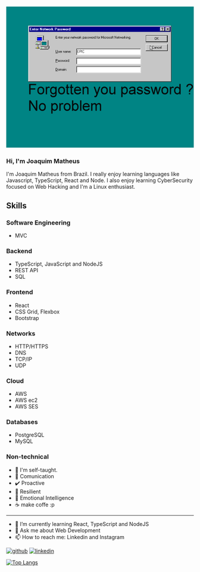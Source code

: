![Cyber Security and Development](https://github.com/joaquimatheus/joaquimatheus/blob/main/nostalgia.gif)

### Hi, I'm Joaquim Matheus
I'm Joaquim Matheus from Brazil. I really enjoy learning languages like Javascript, TypeScript, React and Node. I also enjoy learning CyberSecurity focused on Web Hacking and I'm a Linux enthusiast.

## Skills

### Software Engineering
* MVC
### Backend
* TypeScript, JavaScript and NodeJS
* REST API
* SQL
### Frontend
* React
* CSS Grid, Flexbox
* Bootstrap
### Networks
* HTTP/HTTPS
* DNS
* TCP/IP
* UDP
### Cloud
* AWS
* AWS ec2
* AWS SES
### Databases
* PostgreSQL
* MySQL
### Non-technical
* 🏦 I'm self-taught.
* 💬 Comunication
* ✔️ Proactive
* 💪 Resilient
* 🧠 Emotional Intelligence
* ☕ make coffe :p

----
- 🌱 I’m currently learning React, TypeScript and NodeJS 
- 💬 Ask me about Web Development
- 📫 How to reach me: Linkedin and Instagram 


[<img src='https://cdn.jsdelivr.net/npm/simple-icons@3.0.1/icons/github.svg' alt='github' height='40'>](https://github.com/joaquimatheus)  [<img src='https://cdn.jsdelivr.net/npm/simple-icons@3.0.1/icons/linkedin.svg' alt='linkedin' height='40'>](https://www.linkedin.com/in/joaquim-matheus-16a82a1b8/)  

[![Top Langs](https://github-readme-stats.vercel.app/api/top-langs/?username=joaquimatheus)](https://github.com/anuraghazra/github-readme-stats)

